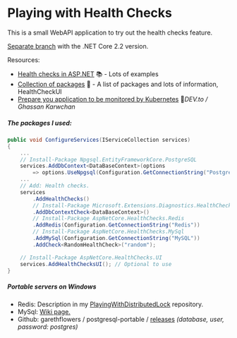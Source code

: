 # Playing with Health Checks

This is a small WebAPI application to try out the health checks feature.

[Separate branch](https://github.com/19balazs86/PlayingWithHealthChecks/tree/netcoreapp2.2) with the .NET Core 2.2 version.

Resources: 
- [Health checks in ASP.NET](https://docs.microsoft.com/en-us/aspnet/core/host-and-deploy/health-checks) 📚 - Lots of examples
- [Collection of packages](https://github.com/xabaril/AspNetCore.Diagnostics.HealthChecks) 👤 - A list of packages and lots of information, HealthCheckUI
- [Prepare you application to be monitored by Kubernetes](https://dev.to/gkarwchan/prepare-net-core-microservice-to-be-monitored-by-kubernetes-4pgn) 📓*DEV.to / Ghassan Karwchan*

##### The packages I used:

```csharp
public void ConfigureServices(IServiceCollection services)
{
    ...
    // Install-Package Npgsql.EntityFrameworkCore.PostgreSQL
    services.AddDbContext<DataBaseContext>(options
        => options.UseNpgsql(Configuration.GetConnectionString("PostgreSQL")));
    ...
    // Add: Health checks.
    services
        .AddHealthChecks()
        // Install-Package Microsoft.Extensions.Diagnostics.HealthChecks.EntityFrameworkCore
        .AddDbContextCheck<DataBaseContext>()
        // Install-Package AspNetCore.HealthChecks.Redis
        .AddRedis(Configuration.GetConnectionString("Redis"))
        // Install-Package AspNetCore.HealthChecks.MySql
        .AddMySql(Configuration.GetConnectionString("MySQL"))
        .AddCheck<RandomHealthCheck>("random");

    // Install-Package AspNetCore.HealthChecks.UI
    services.AddHealthChecksUI(); // Optional to use
}
```

##### Portable servers on Windows
- Redis: Description in my [PlayingWithDistributedLock](https://github.com/19balazs86/PlayingWithDistributedLock#setup-a-redis-server-locally-on-windows) repository.
- MySql: [Wiki page.](http://wiki.uniformserver.com/index.php/Mini_Servers:_MySQL_5.0.67_Portable#Support_files)
- Github: garethflowers / postgresql-portable / [releases](https://github.com/garethflowers/postgresql-portable/releases) *(database, user, password: postgres)*
